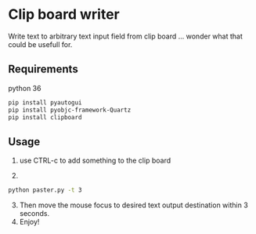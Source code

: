 # Clip board writer
 Write text to arbitrary text input field from clip board
... wonder what that could be usefull for.

## Requirements

python 36

```bash
pip install pyautogui
pip install pyobjc-framework-Quartz
pip install clipboard
```

## Usage

1. use CTRL-c to add something to the clip board

2. 
```bash
python paster.py -t 3
```

3. Then move the mouse focus to desired text output destination within 3 seconds.
4. Enjoy!

